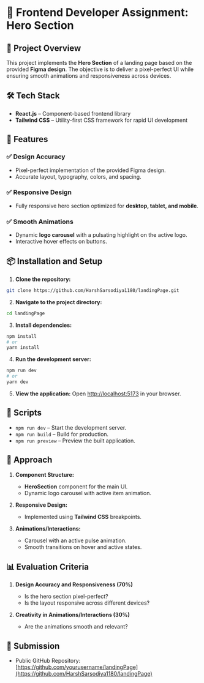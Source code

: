 # 🚀 Frontend Developer Assignment: Hero Section

## 📌 Project Overview
This project implements the **Hero Section** of a landing page based on the provided **Figma design**. The objective is to deliver a pixel-perfect UI while ensuring smooth animations and responsiveness across devices.


## 🛠️ Tech Stack
- **React.js** – Component-based frontend library
- **Tailwind CSS** – Utility-first CSS framework for rapid UI development

## 📐 Features
### ✅ **Design Accuracy**
- Pixel-perfect implementation of the provided Figma design.
- Accurate layout, typography, colors, and spacing.

### ✅ **Responsive Design**
- Fully responsive hero section optimized for **desktop, tablet, and mobile**.

### ✅ **Smooth Animations**
- Dynamic **logo carousel** with a pulsating highlight on the active logo.
- Interactive hover effects on buttons.

## 📦 Installation and Setup
1. **Clone the repository:**
```bash
git clone https://github.com/HarshSarsodiya1180/landingPage.git
```

2. **Navigate to the project directory:**
```bash
cd landingPage
```

3. **Install dependencies:**
```bash
npm install
# or
yarn install
```

4. **Run the development server:**
```bash
npm run dev
# or
yarn dev
```

5. **View the application:**
Open [http://localhost:5173](http://localhost:5173) in your browser.

## 📜 Scripts
- `npm run dev` – Start the development server.
- `npm run build` – Build for production.
- `npm run preview` – Preview the built application.

## 📌 Approach
1. **Component Structure:**
   - **HeroSection** component for the main UI.
   - Dynamic logo carousel with active item animation.

2. **Responsive Design:**
   - Implemented using **Tailwind CSS** breakpoints.

3. **Animations/Interactions:**
   - Carousel with an active pulse animation.
   - Smooth transitions on hover and active states.

## 📊 Evaluation Criteria
1. **Design Accuracy and Responsiveness (70%)**
   - Is the hero section pixel-perfect?
   - Is the layout responsive across different devices?

2. **Creativity in Animations/Interactions (30%)**
   - Are the animations smooth and relevant?

## 📮 Submission
- Public GitHub Repository: [https://github.com/yourusername/landingPage](https://github.com/HarshSarsodiya1180/landingPage) <!-- Update with your repo URL -->



